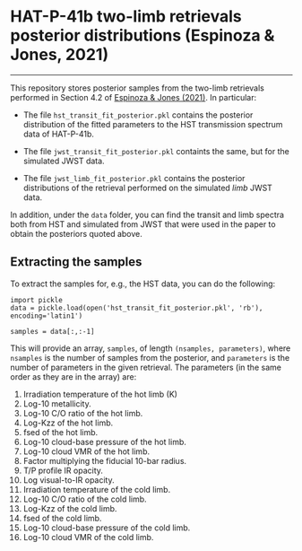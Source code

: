 # HAT-P-41b two-limb retrievals posterior distributions (Espinoza & Jones, 2021)
-------------------

This repository stores posterior samples from the two-limb retrievals performed in Section 4.2 of [Espinoza & Jones (2021)](https://arxiv.org/abs/2106.15687). In particular:

- The file `hst_transit_fit_posterior.pkl` contains the posterior distribution of the fitted parameters to the HST transmission spectrum data of HAT-P-41b.

- The file `jwst_transit_fit_posterior.pkl` containts the same, but for the simulated JWST data.

- The file `jwst_limb_fit_posterior.pkl` contains the posterior distributions of the retrieval performed on the simulated _limb_ JWST data.

In addition, under the `data` folder, you can find the transit and limb spectra both from HST and simulated from JWST that were used in the paper to obtain the posteriors 
quoted above. 

## Extracting the samples

To extract the samples for, e.g., the HST data, you can do the following:

    import pickle
    data = pickle.load(open('hst_transit_fit_posterior.pkl', 'rb'), encoding='latin1')

    samples = data[:,:-1]

This will provide an array, `samples`, of length `(nsamples, parameters)`, where `nsamples` is 
the number of samples from the posterior, and `parameters` is the number of parameters in the 
given retrieval. The parameters (in the same order as they are in the array) are:

1. Irradiation temperature of the hot limb (K)
2. Log-10 metallicity.
3. Log-10 C/O ratio of the hot limb.
4. Log-Kzz of the hot limb.
5. fsed of the hot limb.
6. Log-10 cloud-base pressure of the hot limb.
7. Log-10 cloud VMR of the hot limb.
8. Factor multiplying the fiducial 10-bar radius.
9. T/P profile IR opacity.
10. Log visual-to-IR opacity.
11. Irradiation temperature of the cold limb.
12. Log-10 C/O ratio of the cold limb.
13. Log-Kzz of the cold limb.
14. fsed of the cold limb.
15. Log-10 cloud-base pressure of the cold limb.
16. Log-10 cloud VMR of the cold limb.



